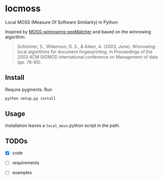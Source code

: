 # locmoss
Local MOSS (Measure Of Software Similarity) in Python

Inspired by [MOSS-winnowing-seqMatcher](https://github.com/agranya99/MOSS-winnowing-seqMatcher) and based on the winnowing algorithm:
> Schleimer, S., Wilkerson, D. S., & Aiken, A. (2003, June). Winnowing: local algorithms for document fingerprinting. In Proceedings of the 2003 ACM SIGMOD international conference on Management of data (pp. 76-85).


## Install
Require pygments. Run

```bash
python setup.py install
```

## Usage
Installation leaves a `local_moss` python script in the path. 

## TODOs
 - [x] code
 - [ ] requirements
 - [ ] examples

